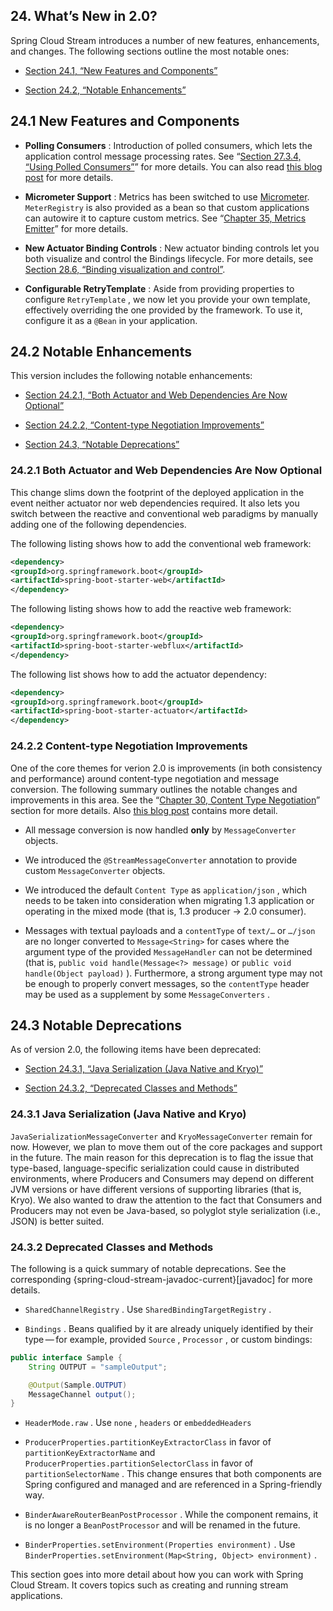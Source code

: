 ## 24. What’s New in 2.0?

Spring Cloud Stream introduces a number of new features, enhancements, and changes. The following sections outline the most notable ones:

- [Section 24.1, “New Features and Components”](multi__what_s_new_in_2_0.html#spring-cloud-stream-preface-new-features)

- [Section 24.2, “Notable Enhancements”](multi__what_s_new_in_2_0.html#spring-cloud-stream-preface-notable-enhancements)

## 24.1 New Features and Components

-  **Polling Consumers** : Introduction of polled consumers, which lets the application control message processing rates. See “[Section 27.3.4, “Using Polled Consumers”](multi__programming_model.html#spring-cloud-streams-overview-using-polled-consumers)” for more details. You can also read [this blog post](https://spring.io/blog/2018/02/27/spring-cloud-stream-2-0-polled-consumers) for more details.

-  **Micrometer Support** : Metrics has been switched to use [Micrometer](https://micrometer.io/).  `MeterRegistry`  is also provided as a bean so that custom applications can autowire it to capture custom metrics. See “[Chapter 35, Metrics Emitter](multi_spring-cloud-stream-overview-metrics-emitter.html)” for more details.

-  **New Actuator Binding Controls** : New actuator binding controls let you both visualize and control the Bindings lifecycle. For more details, see [Section 28.6, “Binding visualization and control”](multi_spring-cloud-stream-overview-binders.html#_binding_visualization_and_control).

-  **Configurable RetryTemplate** : Aside from providing properties to configure  `RetryTemplate` , we now let you provide your own template, effectively overriding the one provided by the framework. To use it, configure it as a  `@Bean`  in your application.

## 24.2 Notable Enhancements

This version includes the following notable enhancements:

- [Section 24.2.1, “Both Actuator and Web Dependencies Are Now Optional”](multi__what_s_new_in_2_0.html#spring-cloud-stream-preface-actuator-web-dependencies)

- [Section 24.2.2, “Content-type Negotiation Improvements”](multi__what_s_new_in_2_0.html#spring-cloud-stream-preface-content-type-negotiation-improvements)

- [Section 24.3, “Notable Deprecations”](multi__what_s_new_in_2_0.html#spring-cloud-stream-preface-notable-deprecations)

### 24.2.1 Both Actuator and Web Dependencies Are Now Optional

This change slims down the footprint of the deployed application in the event neither actuator nor web dependencies required. It also lets you switch between the reactive and conventional web paradigms by manually adding one of the following dependencies.

The following listing shows how to add the conventional web framework:

```xml
<dependency>
<groupId>org.springframework.boot</groupId>
<artifactId>spring-boot-starter-web</artifactId>
</dependency>
```

The following listing shows how to add the reactive web framework:

```xml
<dependency>
<groupId>org.springframework.boot</groupId>
<artifactId>spring-boot-starter-webflux</artifactId>
</dependency>
```

The following list shows how to add the actuator dependency:

```xml
<dependency>
<groupId>org.springframework.boot</groupId>
<artifactId>spring-boot-starter-actuator</artifactId>
</dependency>
```

### 24.2.2 Content-type Negotiation Improvements

One of the core themes for verion 2.0 is improvements (in both consistency and performance) around content-type negotiation and message conversion. The following summary outlines the notable changes and improvements in this area. See the “[Chapter 30, Content Type Negotiation](multi_content-type-management.html)” section for more details. Also [this blog post](https://spring.io/blog/2018/02/26/spring-cloud-stream-2-0-content-type-negotiation-and-transformation) contains more detail.

- All message conversion is now handled  **only**  by  `MessageConverter`  objects.

- We introduced the  `@StreamMessageConverter`  annotation to provide custom  `MessageConverter`  objects.

- We introduced the default  `Content Type`  as  `application/json` , which needs to be taken into consideration when migrating 1.3 application or operating in the mixed mode (that is, 1.3 producer → 2.0 consumer).

- Messages with textual payloads and a  `contentType`  of  `text/…`  or  `…/json`  are no longer converted to  `Message<String>`  for cases where the argument type of the provided  `MessageHandler`  can not be determined (that is,  `public void handle(Message<?> message)`  or  `public void handle(Object payload)` ). Furthermore, a strong argument type may not be enough to properly convert messages, so the  `contentType`  header may be used as a supplement by some  `MessageConverters` .

## 24.3 Notable Deprecations

As of version 2.0, the following items have been deprecated:

- [Section 24.3.1, “Java Serialization (Java Native and Kryo)”](multi__what_s_new_in_2_0.html#spring-cloud-stream-preface-deprecation-java-serialization)

- [Section 24.3.2, “Deprecated Classes and Methods”](multi__what_s_new_in_2_0.html#spring-cloud-stream-preface-deprecation-classes-methods)

### 24.3.1 Java Serialization (Java Native and Kryo)

`JavaSerializationMessageConverter`  and  `KryoMessageConverter`  remain for now. However, we plan to move them out of the core packages and support in the future. The main reason for this deprecation is to flag the issue that type-based, language-specific serialization could cause in distributed environments, where Producers and Consumers may depend on different JVM versions or have different versions of supporting libraries (that is, Kryo). We also wanted to draw the attention to the fact that Consumers and Producers may not even be Java-based, so polyglot style serialization (i.e., JSON) is better suited.

### 24.3.2 Deprecated Classes and Methods

The following is a quick summary of notable deprecations. See the corresponding {spring-cloud-stream-javadoc-current}[javadoc] for more details.

-  `SharedChannelRegistry` . Use  `SharedBindingTargetRegistry` .

-  `Bindings` . Beans qualified by it are already uniquely identified by their type — for example, provided  `Source` ,  `Processor` , or custom bindings:

```java
public interface Sample {
	String OUTPUT = "sampleOutput";

	@Output(Sample.OUTPUT)
	MessageChannel output();
}
```

-  `HeaderMode.raw` . Use  `none` ,  `headers`  or  `embeddedHeaders` 

-  `ProducerProperties.partitionKeyExtractorClass`  in favor of  `partitionKeyExtractorName`  and  `ProducerProperties.partitionSelectorClass`  in favor of  `partitionSelectorName` . This change ensures that both components are Spring configured and managed and are referenced in a Spring-friendly way.

-  `BinderAwareRouterBeanPostProcessor` . While the component remains, it is no longer a  `BeanPostProcessor`  and will be renamed in the future.

-  `BinderProperties.setEnvironment(Properties environment)` . Use  `BinderProperties.setEnvironment(Map<String, Object> environment)` .

This section goes into more detail about how you can work with Spring Cloud Stream. It covers topics such as creating and running stream applications.

